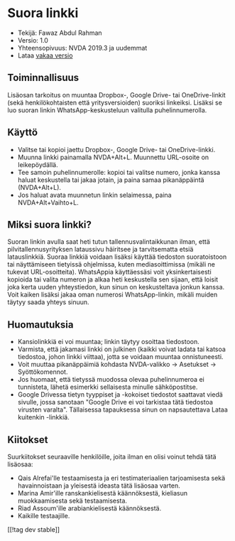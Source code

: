 # Suora linkki #

* Tekijä: Fawaz Abdul Rahman
* Versio: 1.0
* Yhteensopivuus: NVDA 2019.3 ja uudemmat
* Lataa [vakaa versio][1]

## Toiminnallisuus
Lisäosan tarkoitus on muuntaa Dropbox-, Google Drive- tai OneDrive-linkit
(sekä henkilökohtaisten että yritysversioiden) suoriksi linkeiksi. Lisäksi
se luo suoran linkin WhatsApp-keskusteluun valitulla puhelinnumerolla.

## Käyttö
* Valitse tai kopioi jaettu Dropbox-, Google Drive- tai OneDrive-linkki.
* Muunna linkki painamalla NVDA+Alt+L. Muunnettu URL-osoite on
  leikepöydällä.
* Tee samoin puhelinnumerolle: kopioi tai valitse numero, jonka kanssa
  haluat keskustella tai jakaa jotain, ja paina samaa pikanäppäintä
  (NVDA+Alt+L).
* Jos haluat avata muunnetun linkin selaimessa, paina NVDA+Alt+Vaihto+L.

## Miksi suora linkki?
Suoran linkin avulla saat heti tutun tallennusvalintaikkunan ilman, että
pilvitallennusyrityksen lataussivu häiritsee ja tarvitsematta etsiä
latauslinkkiä.  Suoraa linkkiä voidaan lisäksi käyttää tiedoston
suoratoistoon tai näyttämiseen tietyissä ohjelmissa, kuten mediasoittimissa
(mikäli ne tukevat URL-osoitteita). WhatsAppia käyttäessäsi voit
yksinkertaisesti kopioida tai valita numeron ja alkaa heti keskustella sen
sijaan, että loisit joka kerta uuden yhteystiedon, kun sinun on
keskusteltava jonkun kanssa. Voit kaiken lisäksi jakaa oman numerosi
WhatsApp-linkin, mikäli muiden täytyy saada yhteys sinuun.

## Huomautuksia
* Kansiolinkkiä ei voi muuntaa; linkin täytyy osoittaa tiedostoon.
* Varmista, että jakamasi linkki on julkinen (kaikki voivat ladata tai
  katsoa tiedostoa, johon linkki viittaa), jotta se voidaan muuntaa
  onnistuneesti.
* Voit muuttaa pikanäppäimiä kohdasta NVDA-valikko -> Asetukset ->
  Syöttökomennot.
* Jos huomaat, että tietyssä muodossa olevaa puhelinnumeroa ei tunnisteta,
  lähetä esimerkki sellaisesta minulle sähköpostitse.
* Google Drivessa tietyn tyyppiset ja -kokoiset tiedostot   saattavat viedä
  sivulle, jossa sanotaan "Google Drive ei voi tarkistaa tätä tiedostoa
  virusten varalta". Tällaisessa tapauksessa sinun on napsautettava Lataa
  kuitenkin -linkkiä.

## Kiitokset
Suurkiitokset seuraaville henkilöille, joita ilman en olisi voinut tehdä
tätä lisäosaa:

* Qais Alrefai'lle testaamisesta ja eri testimateriaalien tarjoamisesta sekä
  havainnoistaan ja yleisestä ideasta tätä lisäosaa varten.
* Marina Amir'ille ranskankielisestä käännöksestä, kieliasun muokkaamisesta
  sekä testaamisesta.
* Riad Assoum'ille arabiankielisestä käännöksestä.
* Kaikille testaajille.

[[!tag dev stable]]

[1]: https://addons.nvda-project.org/files/get.php?file=directlink
